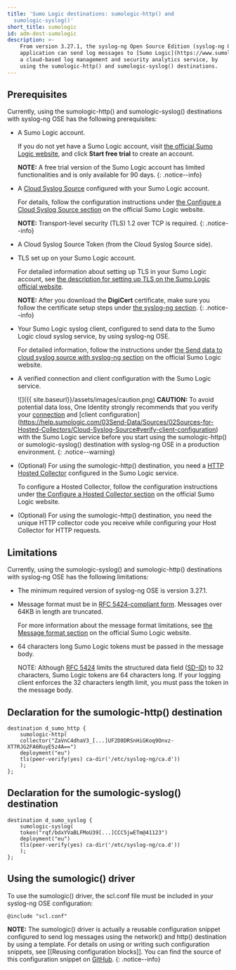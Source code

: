```yaml
---
title: 'Sumo Logic destinations: sumologic-http() and
  sumologic-syslog()'
short_title: sumologic
id: adm-dest-sumologic
description: >-
    From version 3.27.1, the syslog-ng Open Source Edition (syslog-ng OSE)
    application can send log messages to [Sumo Logic](https://www.sumologic.com/),
    a cloud-based log management and security analytics service, by
    using the sumologic-http() and sumologic-syslog() destinations.
---
```


## Prerequisites

Currently, using the sumologic-http() and sumologic-syslog()
destinations with syslog-ng OSE has the following prerequisites:

- A Sumo Logic account.

    If you do not yet have a Sumo Logic account, visit [the official
    Sumo Logic website](https://www.sumologic.com/), and click **Start
    free trial** to create an account.

    **NOTE:** A free trial version of the Sumo Logic account has limited
    functionalities and is only available for 90 days.
    {: .notice--info}

- A [Cloud Syslog Source](https://help.sumologic.com/03Send-Data/Sources/02Sources-for-Hosted-Collectors/Cloud-Syslog-Source)
    configured with your Sumo Logic account.

    For details, follow the configuration instructions under [the
    Configure a Cloud Syslog Source
    section](https://help.sumologic.com/03Send-Data/Sources/02Sources-for-Hosted-Collectors/Cloud-Syslog-Source#configure-a-cloud%C2%A0syslog%C2%A0source)
    on the official Sumo Logic website.

    **NOTE:** Transport-level security (TLS) 1.2 over TCP is required.
    {: .notice--info}

- A Cloud Syslog Source Token (from the Cloud Syslog Source side).

- TLS set up on your Sumo Logic account.

    For detailed information about setting up TLS in your Sumo Logic
    account, see [the description for setting up TLS on the Sumo Logic
    official
    website](https://help.sumologic.com/03Send-Data/Sources/02Sources-for-Hosted-Collectors/Cloud-Syslog-Source#set%C2%A0up-tls).

    **NOTE:** After you download the **DigiCert** certificate, make sure you
    follow the certificate setup steps under [the syslog-ng
    section](https://help.sumologic.com/03Send-Data/Sources/02Sources-for-Hosted-Collectors/Cloud-Syslog-Source#syslog-ng-1).
    {: .notice--info}

- Your Sumo Logic syslog client, configured to send data to the Sumo
    Logic cloud syslog service, by using syslog-ng OSE.

    For detailed information, follow the instructions under [the Send
    data to cloud syslog source with syslog-ng
    section](https://help.sumologic.com/03Send-Data/Sources/02Sources-for-Hosted-Collectors/Cloud-Syslog-Source#send-data-to%C2%A0cloud-syslog-source-with-syslog-ng)
    on the official Sumo Logic website.

- A verified connection and client configuration with the Sumo Logic
    service.

    ![]({{ site.baseurl}}/assets/images/caution.png) **CAUTION:**
    To avoid potential data loss, One Identity strongly recommends that you verify
    your [connection](https://help.sumologic.com/03Send-Data/Sources/02Sources-for-Hosted-Collectors/Cloud-Syslog-Source#verify-connection-with-sumo-service) and [client configuration]
    (https://help.sumologic.com/03Send-Data/Sources/02Sources-for-Hosted-Collectors/Cloud-Syslog-Source#verify-client-configuration) with the Sumo Logic service 
    before you start using the sumologic-http() or sumologic-syslog() destination
    with syslog-ng OSE in a production environment.
    {: .notice--warning}

- (Optional) For using the sumologic-http() destination, you need a
    [HTTP Hosted
    Collector](https://help.sumologic.com/03Send-Data/Sources/02Sources-for-Hosted-Collectors/HTTP-Source)
    configured in the Sumo Logic service.

    To configure a Hosted Collector, follow the configuration
    instructions under [the Configure a Hosted Collector
    section](https://help.sumologic.com/03Send-Data/Hosted-Collectors/Configure-a-Hosted-Collector)
    on the official Sumo Logic website.

- (Optional) For using the sumologic-http() destination, you need the
    unique HTTP collector code you receive while configuring your Host
    Collector for HTTP requests.

## Limitations

Currently, using the sumologic-syslog() and sumologic-http()
destinations with syslog-ng OSE has the following limitations:

- The minimum required version of syslog-ng OSE is version 3.27.1.

- Message format must be in [RFC 5424-compliant
    form](https://tools.ietf.org/html/rfc5424#page-8). Messages over
    64KB in length are truncated.

    For more information about the message format limitations, see [the
    Message format
    section](https://help.sumologic.com/03Send-Data/Sources/02Sources-for-Hosted-Collectors/Cloud-Syslog-Source#message-format)
    on the official Sumo Logic website.

- 64 characters long Sumo Logic tokens must be passed in the message
    body.

    NOTE: Although [RFC 5424](https://tools.ietf.org/html/rfc5424)
    limits the structured data field
    ([SD-ID](https://tools.ietf.org/html/rfc5424#page-15)) to 32
    characters, Sumo Logic tokens are 64 characters long. If your
    logging client enforces the 32 characters length limit, you must
    pass the token in the message body.

## Declaration for the sumologic-http() destination

```config
destination d_sumo_http {
    sumologic-http(
    collector("ZaVnC4dhaV3_[...]UF2D8DRSnHiGKoq9Onvz-XT7RJG2FA6RuyE5z4A==")
    deployment("eu")
    tls(peer-verify(yes) ca-dir('/etc/syslog-ng/ca.d'))
    );
};
```

## Declaration for the sumologic-syslog() destination

```config
destination d_sumo_syslog {
    sumologic-syslog(
    token("rqf/bdxYVaBLFMoU39[...]CCC5jwETm@41123")
    deployment("eu")
    tls(peer-verify(yes) ca-dir('/etc/syslog-ng/ca.d'))
    );
};
```

## Using the sumologic() driver

To use the sumologic() driver, the scl.conf file must be included in
your syslog-ng OSE configuration:

```config
@include "scl.conf"
```

**NOTE:** The sumologic() driver is actually a reusable configuration
snippet configured to send log messages using the network() and http()
destination by using a template. For details on using or writing such
configuration snippets, see [[Reusing configuration blocks]].
You can find the source of this configuration snippet on
[GitHub](https://github.com/syslog-ng/syslog-ng/blob/master/scl/sumologic/sumologic.conf).
{: .notice--info}
